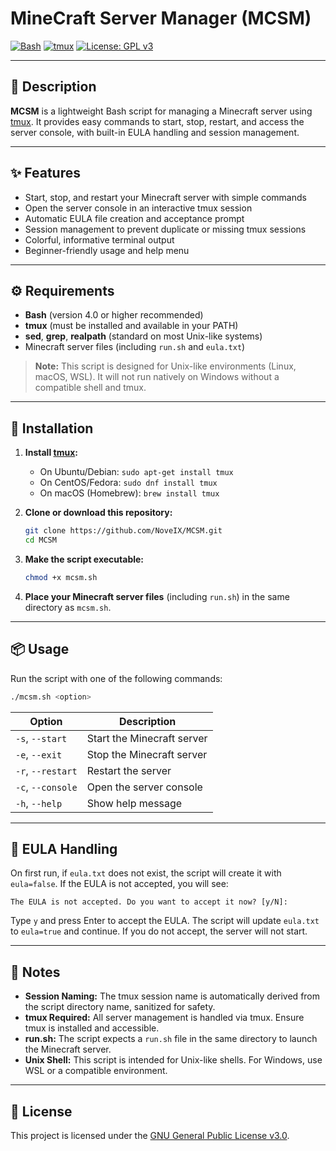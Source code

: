 # MineCraft Server Manager (MCSM)

[![Bash](https://img.shields.io/badge/Bash-4%2B-brightgreen?style=for-the-badge)](https://www.gnu.org/software/bash/) [![tmux](https://img.shields.io/badge/tmux-required-blue?style=for-the-badge)](https://github.com/tmux/tmux) [![License: GPL v3](https://img.shields.io/badge/License-GPLv3-blue?style=for-the-badge)](https://www.gnu.org/licenses/gpl-3.0)

---

## 📝 Description

**MCSM** is a lightweight Bash script for managing a Minecraft server using [tmux](https://github.com/tmux/tmux). It provides easy commands to start, stop, restart, and access the server console, with built-in EULA handling and session management.

---

## ✨ Features

- Start, stop, and restart your Minecraft server with simple commands
- Open the server console in an interactive tmux session
- Automatic EULA file creation and acceptance prompt
- Session management to prevent duplicate or missing tmux sessions
- Colorful, informative terminal output
- Beginner-friendly usage and help menu

---

## ⚙️ Requirements

- **Bash** (version 4.0 or higher recommended)
- **tmux** (must be installed and available in your PATH)
- **sed**, **grep**, **realpath** (standard on most Unix-like systems)
- Minecraft server files (including `run.sh` and `eula.txt`)

> **Note:** This script is designed for Unix-like environments (Linux, macOS, WSL). It will not run natively on Windows without a compatible shell and tmux.

---

## 🚀 Installation

1. **Install [tmux](https://github.com/tmux/tmux):**

	- On Ubuntu/Debian: `sudo apt-get install tmux`
	- On CentOS/Fedora: `sudo dnf install tmux`
	- On macOS (Homebrew): `brew install tmux`

2. **Clone or download this repository:**

	```bash
	git clone https://github.com/NoveIX/MCSM.git
	cd MCSM
	```

3. **Make the script executable:**

	```bash
	chmod +x mcsm.sh
	```

4. **Place your Minecraft server files** (including `run.sh`) in the same directory as `mcsm.sh`.

---

## 📦 Usage

Run the script with one of the following commands:

```bash
./mcsm.sh <option>
```

| Option            | Description                  |
|-------------------|-----------------------------|
| `-s`, `--start`   | Start the Minecraft server   |
| `-e`, `--exit`    | Stop the Minecraft server    |
| `-r`, `--restart` | Restart the server           |
| `-c`, `--console` | Open the server console      |
| `-h`, `--help`    | Show help message            |

---

## 📄 EULA Handling

On first run, if `eula.txt` does not exist, the script will create it with `eula=false`. If the EULA is not accepted, you will see:

```
The EULA is not accepted. Do you want to accept it now? [y/N]:
```

Type `y` and press Enter to accept the EULA. The script will update `eula.txt` to `eula=true` and continue. If you do not accept, the server will not start.

---

## 📝 Notes

- **Session Naming:** The tmux session name is automatically derived from the script directory name, sanitized for safety.
- **tmux Required:** All server management is handled via tmux. Ensure tmux is installed and accessible.
- **run.sh:** The script expects a `run.sh` file in the same directory to launch the Minecraft server.
- **Unix Shell:** This script is intended for Unix-like shells. For Windows, use WSL or a compatible environment.

---

## 📜 License

This project is licensed under the [GNU General Public License v3.0](LICENSE).

